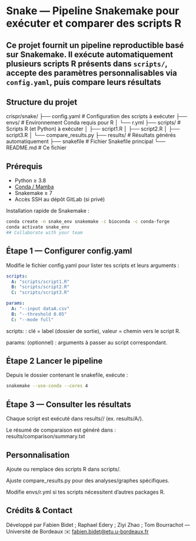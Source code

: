 # Snake — Pipeline Snakemake pour exécuter et comparer des scripts R



## Ce projet fournit un pipeline reproductible basé sur **Snakemake**. Il exécute automatiquement plusieurs scripts R présents dans `scripts/`, accepte des paramètres personnalisables via `config.yaml`, puis compare leurs résultats

## Structure du projet

crispr/snake/
├── config.yaml # Configuration des scripts à exécuter
├── envs/ # Environnement Conda requis pour R
│ └── r.yml
├── scripts/ # Scripts R (et Python) à exécuter
│ ├── script1.R
│ ├── script2.R
│ ├── script3.R
│ └── compare_results.py
├── results/ # Résultats générés automatiquement
├── snakefile # Fichier Snakefile principal
└── README.md # Ce fichier


## Prérequis

* Python ≥ 3.8  
* [Conda / Mamba](https://docs.conda.io/en/latest/)  
* Snakemake ≥ 7  
* Accès SSH au dépôt GitLab (si privé)

Installation rapide de Snakemake :

```bash
conda create -n snake_env snakemake -c bioconda -c conda-forge
conda activate snake_env
## Collaborate with your team
```

##  Étape 1 — Configurer config.yaml
Modifie le fichier config.yaml pour lister tes scripts et leurs arguments :

```yaml
scripts:
  A: "scripts/script1.R"
  B: "scripts/script2.R"
  C: "scripts/script3.R"

params:
  A: "--input dataA.csv"
  B: "--threshold 0.05"
  C: "--mode full"
```

scripts: : clé = label (dossier de sortie), valeur = chemin vers le script R.

params: (optionnel) : arguments à passer au script correspondant.

## Étape 2 Lancer le pipeline

Depuis le dossier contenant le snakefile, exécute :
```bash
snakemake --use-conda --cores 4
```

## Étape 3 — Consulter les résultats
Chaque script est exécuté dans results/<label>/ (ex. results/A/).

Le résumé de comparaison est généré dans :
results/comparison/summary.txt

## Personnalisation
Ajoute ou remplace des scripts R dans scripts/.

Ajuste compare_results.py pour des analyses/graphes spécifiques.

Modifie envs/r.yml si tes scripts nécessitent d’autres packages R.

## Crédits & Contact
Développé par Fabien Bidet ; Raphael Edery ; Ziyi Zhao ; Tom Bourrachot — Université de Bordeaux
✉️ fabien.bidet@etu.u-bordeaux.fr


